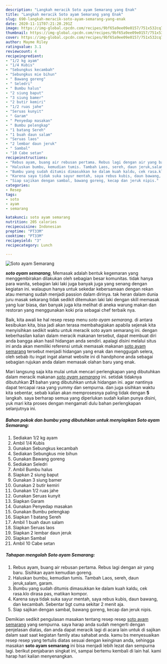 ```yaml
---
description: "Langkah meracik Soto ayam Semarang yang Enak"
title: "Langkah meracik Soto ayam Semarang yang Enak"
slug: 690-langkah-meracik-soto-ayam-semarang-yang-enak
date: 2020-11-11T07:21:20.291Z
image: https://img-global.cpcdn.com/recipes/9bf65a9ee09e0157/751x532cq70/soto-ayam-semarang-foto-resep-utama.jpg
thumbnail: https://img-global.cpcdn.com/recipes/9bf65a9ee09e0157/751x532cq70/soto-ayam-semarang-foto-resep-utama.jpg
cover: https://img-global.cpcdn.com/recipes/9bf65a9ee09e0157/751x532cq70/soto-ayam-semarang-foto-resep-utama.jpg
author: Mayme Riley
ratingvalue: 3.1
reviewcount: 4
recipeingredient:
- "1/2 kg ayam"
- "1/4 Kubis"
- "Sebungkus kecambah"
- "Sebungkus mie bihun"
- " Bawang goreng"
- " Seledri"
- " Bumbu halus"
- "2 siung baput"
- "3 siung bamer"
- "2 butir kemiri"
- "1/2 ruas jahe"
- "Seruas kunyit"
- " Garam"
- " Penyedap masakan"
- " Bumbu pelengkap"
- "1 batang Sereh"
- "1 buah daun salam"
- "Seruas laos"
- "2 lembar daun jeruk"
- " Sambal"
- "10 Cabe setan"
recipeinstructions:
- "Rebus ayam, buang air rebusan pertama. Rebus lagi dengan air yang baru. Sisihkan ayam kemudian goreng."
- "Haluskan bumbu, kemudian tumis. Tambah Laos, sereh, daun jeruk,salam, garam."
- "Bumbu yang sudah ditumis dimasukkan ke dalam kuah kaldu, cek rasa.klo dirasa pas, matikan kompor."
- "Karena saya tidak suka sayur mentah, saya rebus kubis, daun bawang, dan kecambah. Sebentar bgt cuma sekitar 2 menit aja."
- "Siap sajikan dengan sambal, bawang goreng, kecap dan jeruk nipis."
categories:
- Resep
tags:
- soto
- ayam
- semarang

katakunci: soto ayam semarang 
nutrition: 205 calories
recipecuisine: Indonesian
preptime: "PT33M"
cooktime: "PT33M"
recipeyield: "3"
recipecategory: Lunch

---
```



![Soto ayam Semarang](https://img-global.cpcdn.com/recipes/9bf65a9ee09e0157/751x532cq70/soto-ayam-semarang-foto-resep-utama.jpg)

<b><i>soto ayam semarang</i></b>, Memasak adalah bentuk kegemaran yang menggembirakan dilakukan oleh sebagian besar komunitas. tidak hanya para wanita, sebagian laki laki juga banyak juga yang senang dengan kegiatan ini. walaupun hanya untuk sekedar kebersamaan dengan rekan atau memang sudah menjadi passion dalam dirinya. tak heran dalam dunia juru masak sekarang tidak sedikit ditemukan laki laki dengan skill memasak yang luar biasa, dan banyak juga kita melihat di aneka warung makan dan restoran yang menggunakan koki pria sebagai chef terbaik nya.



Baik, kita awali ke hal resep resep menu <i>soto ayam semarang</i>. di antara kesibukan kita, bisa jadi akan terasa membahagiakan apabila sejenak kita menyisihkan sedikit waktu untuk meracik soto ayam semarang ini. dengan keberhasilan kalian dalam meracik makanan tersebut, dapat membuat diri anda bangga akan hasil hidangan anda sendiri. apalagi disini melalui situs ini anda akan memiliki referensi untuk memasak makanan <u>soto ayam semarang</u> tersebut menjadi hidangan yang enak dan menggugah selera, oleh sebab itu ingat ingat alamat website ini di handphone anda sebagai sebagian rujukan anda dalam memasak olahan baru yang enak.


Mari langsung saja kita mulai untuk mencari perlengkapan yang dibutuhkan dalam meracik makanan <u><i>soto ayam semarang</i></u> ini. setidak tidaknya dibutuhkan <b>21</b> bahan yang dibutuhkan untuk hidangan ini. agar nantinya dapat tercapai rasa yang yummy dan sempurna. dan juga sisihkan waktu kita sebentar, sebab kalian akan memprosesnya paling tidak dengan <b>5</b> langkah. saya berharap semua yang diperlukan sudah kalian punya disini, yuk mari kita proses dengan mengamati dulu bahan perlengkapan selanjutnya ini.

<!--inarticleads1-->

##### Bahan pokok dan bumbu yang dibutuhkan untuk menyiapkan Soto ayam Semarang:

1. Sediakan 1/2 kg ayam
1. Ambil 1/4 Kubis
1. Gunakan Sebungkus kecambah
1. Sediakan Sebungkus mie bihun
1. Gunakan  Bawang goreng
1. Sediakan  Seledri
1. Ambil  Bumbu halus
1. Siapkan 2 siung baput
1. Gunakan 3 siung bamer
1. Gunakan 2 butir kemiri
1. Gunakan 1/2 ruas jahe
1. Gunakan Seruas kunyit
1. Siapkan  Garam
1. Gunakan  Penyedap masakan
1. Gunakan  Bumbu pelengkap
1. Siapkan 1 batang Sereh
1. Ambil 1 buah daun salam
1. Siapkan Seruas laos
1. Siapkan 2 lembar daun jeruk
1. Siapkan  Sambal
1. Ambil 10 Cabe setan




<!--inarticleads2-->

##### Tahapan mengolah Soto ayam Semarang:

1. Rebus ayam, buang air rebusan pertama. Rebus lagi dengan air yang baru. Sisihkan ayam kemudian goreng.
1. Haluskan bumbu, kemudian tumis. Tambah Laos, sereh, daun jeruk,salam, garam.
1. Bumbu yang sudah ditumis dimasukkan ke dalam kuah kaldu, cek rasa.klo dirasa pas, matikan kompor.
1. Karena saya tidak suka sayur mentah, saya rebus kubis, daun bawang, dan kecambah. Sebentar bgt cuma sekitar 2 menit aja.
1. Siap sajikan dengan sambal, bawang goreng, kecap dan jeruk nipis.




Demikian sedikit pengulasan masakan tentang resep resep <u>soto ayam semarang</u> yang sempurna. saya harap anda sudah mengerti dengan penjelasan diatas, dan anda dapat meracik lagi di acara lain untuk di sajikan dalam saat saat kegiatan family atau sahabat anda. kamu bs menyesuaikan resep resep yang tertulis diatas sesuai dengan keinginan anda, sehingga masakan <b>soto ayam semarang</b> ini bisa menjadi lebih lezat dan sempurna lagi. berikut penjabaran singkat ini, sampai bertemu kembali di lain hal. kami harap hari kalian menyenangkan.
